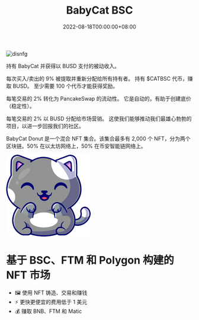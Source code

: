 ﻿---
title: "BabyCat BSC"
description: "Binance Smart Chain网络上最可爱的BabyCat"
date: 2022-08-18T00:00:00+08:00
lastmod: 2022-08-18T00:00:00+08:00
draft: false
authors: ["crazyxuanshao"]
featuredImage: "babycat-bsc.png"
tags: ["High risk","BabyCat BSC"]
categories: ["nfts"]
nfts: ["High risk"]
blockchain: "BSC"
website: "https://app.airnfts.com/creators/BabyCatDonut"
twitter: "https://twitter.com/BscBabyCat"
discord: "https://discord.gg/TXjQUVWXx7"
telegram: "https://t.me/joinchat/HKsQnSvxhfjjKGJe"
github: ""
youtube: ""
twitch: ""
facebook: ""
instagram: "https://instagram.com/airnfts"
reddit: ""
medium: ""
steam: ""
gitbook: ""
googleplay: ""
appstore: ""
status: "Live"
weight: 
lightgallery: true
toc: true
pinned: false
recommend: false
recommend1: false

---

![disnfg](\disnfg.png)

<p>持有 BabyCat 并获得以 BUSD 支付的被动收入。</p>
<p>每次买入/卖出的 9% 被提取并重新分配给所有持有者。 持有 $CATBSC 代币，赚取 BUSD。 至少需要 100 个代币才能获得奖励。</p>
<p>每笔交易的 2% 转化为 PancakeSwap 的流动性。 它是自动的，有助于创建底价（稳定性）。</p>
<p>每笔交易的 2% 以 BUSD 分配给市场营销。 这使我们能够推动我们最雄心勃勃的项目，以进一步回报我们的社区。</p>

BabyCat Donut 是一个混合 NFT 集合。该集合最多有 2,000 个 NFT，分为两个区块链。50% 在以太坊网络上，50% 在币安智能链网络上。

![isdngi](isdngi.png)



# 基于 BSC、FTM 和 Polygon 构建的 NFT 市场

- 🖼 使用 NFT 铸造、交易和赚钱
- ⚡️ 更快更便宜的费用低于 1 美元
- 💰 赚取 BNB、FTM 和 Matic